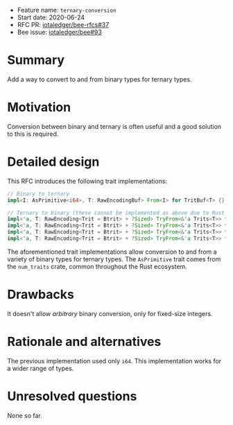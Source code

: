 + Feature name: `ternary-conversion`
+ Start date: 2020-06-24
+ RFC PR: [iotaledger/bee-rfcs#37](https://github.com/iotaledger/bee-rfcs/pull/37)
+ Bee issue: [iotaledger/bee#93](https://github.com/iotaledger/bee/issues/93)

# Summary

Add a way to convert to and from binary types for ternary types.

# Motivation

Conversion between binary and ternary is often useful and a good solution to this is required.

# Detailed design

This RFC introduces the following trait implementations:

```rust
// Binary to ternary
impl<I: AsPrimitive<i64>, T: RawEncodingBuf> From<I> for TritBuf<T> {}

// Ternary to binary (these cannot be implemented as above due to Rust's orphan rules)
impl<'a, T: RawEncoding<Trit = Btrit> + ?Sized> TryFrom<&'a Trits<T>> for i64 {}
impl<'a, T: RawEncoding<Trit = Btrit> + ?Sized> TryFrom<&'a Trits<T>> for i32 {}
impl<'a, T: RawEncoding<Trit = Btrit> + ?Sized> TryFrom<&'a Trits<T>> for i16 {}
impl<'a, T: RawEncoding<Trit = Btrit> + ?Sized> TryFrom<&'a Trits<T>> for i8 {}
```

The aforementioned trait implementations allow conversion to and from a variety of binary types for ternary types.
The `AsPrimitive` trait comes from the `num_traits` crate, common throughout the Rust ecosystem.

# Drawbacks

It doesn't allow *arbitrary* binary conversion, only for fixed-size integers.

# Rationale and alternatives

The previous implementation used only `i64`. This implementation works for a wider range of types.

# Unresolved questions

None so far.
